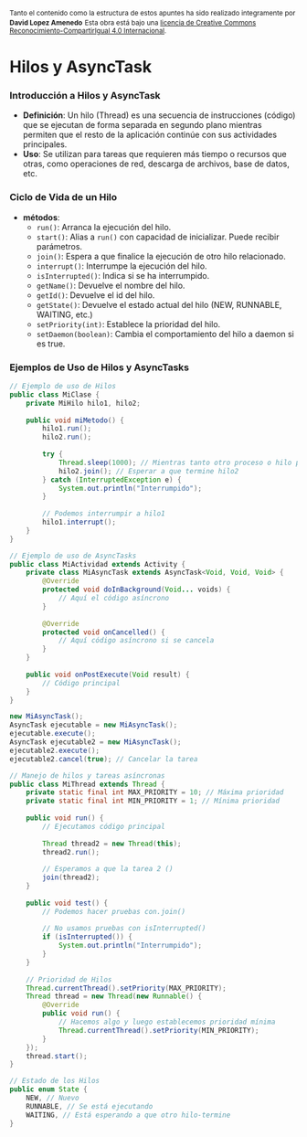 
<small>Tanto el contenido como la estructura de estos apuntes ha sido realizado integramente por <b>David Lopez Amenedo</b></small>
<small>Esta obra está bajo una <a href="https://creativecommons.org/licenses/by-sa/4.0/">licencia de Creative Commons Reconocimiento-CompartirIgual 4.0 Internacional</a>.</small>

# Hilos y AsyncTask

### Introducción a Hilos y AsyncTask

* **Definición**: Un hilo (Thread) es una secuencia de instrucciones (código) que se ejecutan de forma separada en segundo plano mientras permiten que el resto de la aplicación continúe con sus actividades principales.
* **Uso**: Se utilizan para tareas que requieren más tiempo o recursos que otras, como operaciones de red, descarga de archivos, base de datos, etc.

### Ciclo de Vida de un Hilo

* **métodos**:
	+ `run()`: Arranca la ejecución del hilo.
	+ `start()`: Alias a `run()` con capacidad de inicializar. Puede recibir parámetros.
	+ `join()`: Espera a que finalice la ejecución de otro hilo relacionado.
	+ `interrupt()`: Interrumpe la ejecución del hilo.
	+ `isInterrupted()`: Indica si se ha interrumpido.
	+ `getName()`: Devuelve el nombre del hilo.
	+ `getId()`: Devuelve el id del hilo.
	+ `getState()`: Devuelve el estado actual del hilo (NEW, RUNNABLE, WAITING, etc.)
	+ `setPriority(int)`: Establece la prioridad del hilo.
	+ `setDaemon(boolean)`: Cambia el comportamiento del hilo a daemon si es true.

### Ejemplos de Uso de Hilos y AsyncTasks

```java
// Ejemplo de uso de Hilos
public class MiClase {
    private MiHilo hilo1, hilo2;
    
    public void miMetodo() {
        hilo1.run();
        hilo2.run();
        
        try {
            Thread.sleep(1000); // Mientras tanto otro proceso o hilo puede hacer otra cosa
            hilo2.join(); // Esperar a que termine hilo2
        } catch (InterruptedException e) {
            System.out.println("Interrumpido");
        }
        
        // Podemos interrumpir a hilo1
        hilo1.interrupt();
    }
}

// Ejemplo de uso de AsyncTasks
public class MiActividad extends Activity {
    private class MiAsyncTask extends AsyncTask<Void, Void, Void> {
        @Override
        protected void doInBackground(Void... voids) {
            // Aquí el código asíncrono
        }
        
        @Override
        protected void onCancelled() {
            // Aquí código asíncrono si se cancela
        }
    }
    
    public void onPostExecute(Void result) {
        // Código principal
    }
}

new MiAsyncTask();
AsyncTask ejecutable = new MiAsyncTask();
ejecutable.execute();
AsyncTask ejecutable2 = new MiAsyncTask();
ejecutable2.execute();
ejecutable2.cancel(true); // Cancelar la tarea

// Manejo de hilos y tareas asíncronas
public class MiThread extends Thread {
    private static final int MAX_PRIORITY = 10; // Máxima prioridad
    private static final int MIN_PRIORITY = 1; // Mínima prioridad
    
    public void run() {
        // Ejecutamos código principal
        
        Thread thread2 = new Thread(this);
        thread2.run();
        
        // Esperamos a que la tarea 2 ()
        join(thread2);
    }
    
    public void test() {
        // Podemos hacer pruebas con.join()
        
        // No usamos pruebas con isInterrupted()
        if (isInterrupted()) {
            System.out.println("Interrumpido");
        }
    }
    
    // Prioridad de Hilos
    Thread.currentThread().setPriority(MAX_PRIORITY);
    Thread thread = new Thread(new Runnable() {
        @Override
        public void run() {
            // Hacemos algo y luego establecemos prioridad mínima
            Thread.currentThread().setPriority(MIN_PRIORITY);
        }
    });
    thread.start();
}

// Estado de los Hilos
public enum State {
    NEW, // Nuevo
    RUNNABLE, // Se está ejecutando
    WAITING, // Está esperando a que otro hilo-termine
}
```